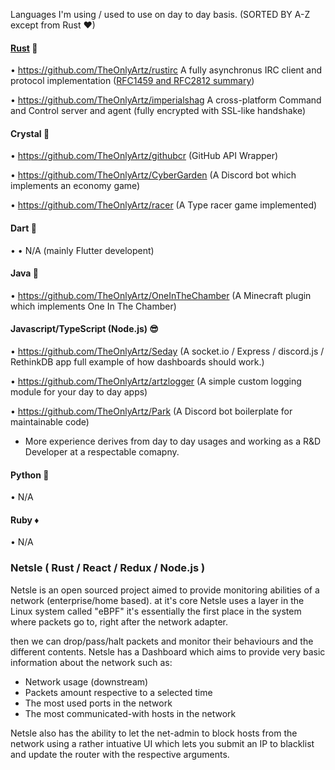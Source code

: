 Languages I'm using / used to use on day to day basis.
(SORTED BY A-Z except from Rust ♥)

#### <u>Rust</u> 💪
• https://github.com/TheOnlyArtz/rustirc A fully asynchronus IRC client and protocol implementation ([RFC1459 and RFC2812 summary](https://modern.ircdocs.horse))

• https://github.com/TheOnlyArtz/imperialshag A cross-platform Command and Control server and agent (fully encrypted with SSL-like handshake)

#### Crystal 🔮
• https://github.com/TheOnlyArtz/githubcr (GitHub API Wrapper)

• https://github.com/TheOnlyArtz/CyberGarden (A Discord bot which implements an economy game)

• https://github.com/TheOnlyArtz/racer (A Type racer game implemented)
#### Dart 🎯
• • N/A (mainly Flutter developent)
#### Java 🍵
• https://github.com/TheOnlyArtz/OneInTheChamber (A Minecraft plugin which implements One In The Chamber)
#### Javascript/TypeScript (Node.js) 😎
• https://github.com/TheOnlyArtz/Seday (A socket.io / Express / discord.js / RethinkDB app full example of how dashboards should work.)

• https://github.com/TheOnlyArtz/artzlogger (A simple custom logging module for your day to day apps)

• https://github.com/TheOnlyArtz/Park (A Discord bot boilerplate for maintainable code)

* More experience derives from day to day usages and working as a R&D Developer at a respectable comapny.
#### Python 🐍
• N/A

#### Ruby ♦
• N/A

### Netsle ( Rust / React / Redux / Node.js )
Netsle is an open sourced project aimed to provide monitoring abilities of a network (enterprise/home based).
at it's core Netsle uses a layer in the Linux system called "eBPF"
it's essentially the first place in the system where packets go to, right after the network adapter.

then we can drop/pass/halt packets and monitor their behaviours and the different contents.
Netsle has a Dashboard which aims to provide very basic information about the network such as:
- Network usage (downstream)
- Packets amount respective to a selected time
- The most used ports in the network
- The most communicated-with hosts in the network

Netsle also has the ability to let the net-admin to block hosts from the network using a rather intuative UI
which lets you submit an IP to blacklist and update the router with the respective arguments.
